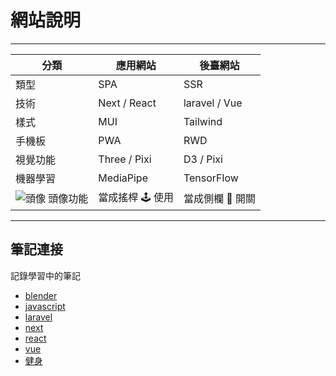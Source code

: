 # 網站說明

---

| 分類                               | 應用網站         | 後臺網站         |
| ---------------------------------- | ---------------- | ---------------- |
| 類型                               | SPA              | SSR              |
| 技術                               | Next / React     | laravel / Vue    |
| 樣式                               | MUI              | Tailwind         |
| 手機板                             | PWA              | RWD              |
| 視覺功能                           | Three / Pixi     | D3 / Pixi        |
| 機器學習                           | MediaPipe        | TensorFlow       |
| ![頭像](/icon.ico "logo") 頭像功能 | 當成搖桿 🕹️ 使用 | 當成側欄 📑 開關 |

---

## 筆記連接

記錄學習中的筆記

-   [blender][blender]
-   [javascript][javascript]
-   [laravel][laravel]
-   [next][next]
-   [react][react]
-   [vue][vue]
-   [健身][wortkout]

[blender]: ./docs/blender/README
[javascript]: ./docs/javascript/README
[laravel]: ./docs/laravel/README
[next]: ./docs/next/README
[react]: ./docs/react/README
[vue]: ./docs/vue/README
[wortkout]: ./docs/wortkout/README
